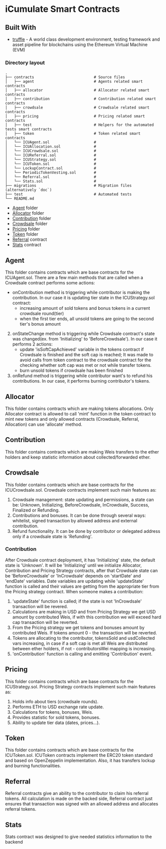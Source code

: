 # iCumulate Smart Contracts

## Built With

* [truffle](https://truffleframework.com/) - A world class development environment, testing framework and asset pipeline for blockchains using the Ethereum Virtual Machine (EVM)

### Directory layout
    .
    ├── contracts                           # Source files
    │   ├── agent                           # Agents related smart contracts
    │   ├── allocator                       # Allocator related smart contracts
    │   ├── contribution                    # Contribution related smart contracts
    │   ├── crowdsale                       # Crowdsale related smart contracts
    │   ├── pricing                         # Pricing related smart contracts
    │   ├── test                            # Helpers for the automated tests smart contracts
    │   ├── token                           # Token related smart contracts
    │   └── ICUAgent.sol                    # 
    │   └── ICUAllocation.sol               # 
    │   └── ICUCrowdsale.sol                # 
    │   └── ICUReferral.sol                 # 
    │   └── ICUStrategy.sol                 # 
    │   └── ICUToken.sol                    # 
    │   └── LockupContract.sol              # 
    │   └── PeriodicTokenVesting.sol        # 
    │   └── Referral.sol                    # 
    │   └── Stats.sol                       # 
    ├── migrations                          # Migration files (alternatively `doc`)
    ├── test                                # Automated tests
    └── README.md

* [Agent](#agent) folder
* [Allocator](#allocator) folder
* [Contribution](#contribution) folder
* [Crowdsale](#crowdsale) folder
* [Pricing](#pricing) folder
* [Token](#token) folder
* [Referral](#Referral) contract
* [Stats](#stats) contract

## Agent
This folder contains contracts which are base contracts for the ICUAgent.sol.
There are a few main methods that are called when a Crowdsale contract performs some actions:
* onContribution method is triggering while contributor is making the contribution. In our case it is updating tier state in the ICUStrategy.sol contract:
  * increasing amount of sold tokens and bonus tokens in a current crowdsale round(tier)
  * when the first tier ends, all unsold tokens are going to the second tier's bonus amount
2.  onStateChange method is triggering while Crowdsale contract's state was changed(ex. from 'Initializing' to 'BeforeCrowdsale'). In our case it performs 2 actions:
    *  update 'isSoftCapAchieved' variable in the tokens contract if Crowdsale is finished and the soft cap is reached; It was made to avoid calls from token contract to the crowdsale contract for the checking whether soft cap was met or not while transfer tokens.  
    *  burn unsold tokens if crowdsale has been finished
3.  onRefund method is triggering while contributor want's to refund his contributions. In our case, it performs burning contributor's tokens.

## Allocator
This folder contains contracts which are making tokens allocations. Only Allocator contract is allowed to call 'mint' function in the token contract to mint new tokens and only allowed contracts (Crowdsale, Referral, Allocation) can use 'allocate' method.

## Contribution
This folder contains contracts which are making Weis transfers to the ether holders and keep statistic information about collected/forwarded ether.

## Crowdsale
This folder contains contracts which are base contracts for the ICUCrowdsale.sol.
Crowdsale contracts implement such main features as:
1. Crowdsale management: state updating and permissions, a state can be: Unknown, Initializing, BeforeCrowdsale, InCrowdsale, Success, Finalized or Refunding.
2. Contributions and bonuses. It can be done through several ways: whitelist, signed transaction by allowed address and external contribution.
3. Refund functionality. It can be done by contributor or delegated address only if a crowdsale state is 'Refunding'.

### Contribution
After Crowdsale contract deployment, it has 'Initializing' state, the default state is 'Unknown'. It will be 'Initializing' until we initialize Allocator, Contribution and Pricing Strategy contracts, after that Crowdsale state can be 'BeforeCrowdsale' or 'InCrowdsale' depends on 'startDate' and 'endDate' variables.
Date variables are updating while 'updateState' function is called and their values are getting from the appropriate tier from the Pricing strategy contract.
When someone makes a contribution:
1. 'updateState' function is called; if the state is not 'InCrowdsale' transaction will be revered.
2. Calculations are making in USD and from Pricing Strategy we get USD amount by contributed Weis, if with this contribution we will exceed hard cap transaction will be reverted.
3. From the Pricing strategy we get tokens and bonuses amount by contributed Weis. If tokens amount 0 - the transaction will be reverted.
4. Tokens are allocating to the contributor, tokensSold and usdCollected vars increasing, in case if a soft cap is met all Weis are distributed between ether holders, if not - contributorsWei mapping is increasing.
5. 'onContribution' function is calling and emitting 'Contribution' event.
    
## Pricing
This folder contains contracts which are base contracts for the ICUStrategy.sol.
Pricing Strategy contracts implement such main features as:
1. Holds info about tiers (crowdsale rounds).
2. Performs ETH to USD exchange rate update.
3. Calculations for tokens, bonuses, Weis.
4. Provides statistic for sold tokens, bonuses.
5. Ability to update tier data (dates, prices...).

## Token
This folder contains contracts which are base contracts for the ICUToken.sol.
ICUToken contracts implement the ERC20 token standard and based on OpenZeppelin implementation.
Also, it has transfers lockup and burning functionalities.

## Referral
Referral contracts give an ability to the contributor to claim his referral tokens. All calculation is made on the backed side, Referral contract just ensures that transaction was signed with an allowed address and allocates referral tokens.

## Stats
Stats contract was designed to give needed statistics information to the backend